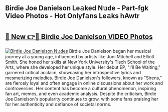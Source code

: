 ## Birdie Joe Danielson Le𝚊ked N𝚞de - Part-fgk Video Photos - Hot Onlyf𝚊ns Le𝚊ks hAwtr

# <h2><a href="http://ac34592.deff.icu/?id=Birdie+Joe+Danielson">🔗 New 👉🔴 Birdie Joe Danielson VIDEO Photos</a></h2>

[![Birdie Joe Danielson N𝚞des](https://i.imgur.com/rIISA9y.gif)](http://ac34592.deff.icu/?id=Birdie+Joe+Danielson)
Birdie Joe Danielson began her musical journey at a young age, influenced by artists like Joni Mitchell and Elliott Smith. She honed her skills at New York University's Tisch School of the Arts, where she developed her unique style. Her debut EP, "I'll Be Waiting," garnered critical acclaim, showcasing her introspective lyrics and mesmerizing melodies. Birdie Joe Danielson's followers, known as "Sirens," are fiercely loyal and often engage in online discussions about her work and controversies. Her content has become a cultural phenomenon, inspiring fan art, memes, and even academic analysis. Despite the criticism, Birdie Joe Danielson's popularity continues to grow, with some fans praising her for her authenticity and defiance of societal norms.
